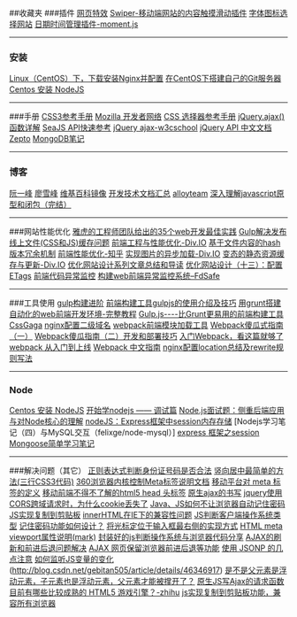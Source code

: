 ##收藏夹
###插件
[网页特效](http://www.5iweb.com.cn/)
[Swiper-移动端网站的内容触摸滑动插件](http://www.swiper.com.cn/)
[字体图标选择网站](http://fontello.com/)
[日期时间管理插件-moment.js](http://momentjs.com/)
***
### 安装
[Linux（CentOS）下，下载安装Nginx并配置](http://blog.csdn.net/gaojinshan/article/details/37603157)
[在CentOS下搭建自己的Git服务器](http://blog.csdn.net/wave_1102/article/details/47779401)
[Centos 安装 NodeJS](http://www.cnblogs.com/hamy/p/3632574.html)
****

###手册
[CSS3参考手册](http://www.css88.com/book/css/)
[Mozilla 开发者网络](https://developer.mozilla.org/zh-CN/)
[CSS 选择器参考手册](http://www.w3school.com.cn/cssref/css_selectors.asp)
[jQuery.ajax() 函数详解](http://www.365mini.com/page/jquery_ajax.htm)
[SeaJS API快速参考](https://github.com/seajs/seajs/issues/266)
[jQuery ajax-w3cschool](http://www.w3school.com.cn/jquery/ajax_ajax.asp)
[jQuery API 中文文档](http://www.jquery123.com/)
[Zepto](http://www.wenshuai.cn/Manual/Zepto/)
[MongoDB笔记](http://www.cnblogs.com/huangxincheng/category/355399.html)
***

### 博客
[阮一峰](http://ruanyifeng.com/)
[廖雪峰](http://www.liaoxuefeng.com/)
[维基百科镜像](https://wc.yooooo.us/)
[开发技术文档汇总](http://www.cnblogs.com/pigtail/p/3467188.html)
[alloyteam](http://www.alloyteam.com/)
[深入理解javascript原型和闭包（完结）](http://www.cnblogs.com/wangfupeng1988/p/3977924.html)
****

###网站性能优化
[雅虎的工程师团队给出的35个web开发最佳实践](http://www.cnblogs.com/laihuayan/archive/2013/05/29/3105668.html)
[Gulp解决发布线上文件(CSS和JS)缓存问题](http://www.w2bc.com/Article/83942)
[前端工程与性能优化-Div.IO](http://div.io/topic/371)
[基于文件内容的hash版本冗余机制](http://blog.sina.com.cn/s/blog_12b1464290102wgc0.html)
[前端性能优化-知乎](https://www.zhihu.com/question/33032042/answer/95948831)
[实现图片的异步加载-Div.IO](http://div.io/topic/1769)
[变态的静态资源缓存与更新-Div.IO](http://div.io/topic/745)
[优化网站设计系列文章总结和导读](http://www.cnblogs.com/chenxizhang/archive/2013/05/20/3088196.html)
[优化网站设计（十三）：配置ETags](http://www.cnblogs.com/chenxizhang/archive/2013/05/11/3072898.html)
[前端代码异常监控](http://rapheal.sinaapp.com/2014/11/06/javascript-error-monitor/)
[构建web前端异常监控系统–FdSafe](http://www.aliued.cn/2012/10/27/%E6%9E%84%E5%BB%BAweb%E5%89%8D%E7%AB%AF%E5%BC%82%E5%B8%B8%E7%9B%91%E6%8E%A7%E7%B3%BB%E7%BB%9F-fdsafe.html)

***
###工具使用
[gulp构建进阶](http://sentsin.com/web/861.html)
[前端构建工具gulpjs的使用介绍及技巧](http://www.cnblogs.com/2050/p/4198792.html)
[用grunt搭建自动化的web前端开发环境-完整教程](http://blog.csdn.net/wangfupeng1988/article/details/46418203/)
[Gulp.js----比Grunt更易用的前端构建工具](http://www.cnblogs.com/tugenhua0707/p/4069769.html)
[CssGaga](http://www.99css.com/cssgaga/)
[nginx配置二级域名](http://zhangruojun.com/nginx-peizhi-erjiyuming/)
[webpack前端模块加载工具](http://www.tuicool.com/articles/2qiE7jN)
[Webpack傻瓜式指南（一）](https://zhuanlan.zhihu.com/p/20367175)
[Webpack傻瓜指南（二）开发和部署技巧](https://zhuanlan.zhihu.com/p/20397902?refer=FrontendMagazine)
[入门Webpack，看这篇就够了](http://www.jianshu.com/p/42e11515c10f#)
[webpack 从入门到上线](https://segmentfault.com/a/1190000006649986?utm_source=tuicool&utm_medium=referral)
[Webpack 中文指南](http://webpackdoc.com/)
[nginx配置location总结及rewrite规则写法](https://segmentfault.com/a/1190000002797606)
***
### Node
[Centos 安装 NodeJS](http://www.cnblogs.com/hamy/p/3632574.html)
[开始学nodejs —— 调试篇](http://www.tuicool.com/articles/Fzyaa2)
[Node.js面试题：侧重后端应用与对Node核心的理解](http://ourjs.com/detail/574f818d88feaf2d031d2515)
[nodeJS：Express框架中session内存存储](https://segmentfault.com/a/1190000004224029)
[Nodejs学习笔记（四）与MySQL交互（felixge/node-mysql）]
[express 框架之session](http://www.cnblogs.com/chenchenluo/p/4197181.html)
[Mongoose简单学习笔记](https://my.oschina.net/calvinchen/blog/135393)
***
###解决问题（其它）
[正则表达式判断身份证号码是否合法](http://www.jb51.net/article/72189.htm)
[竖向居中最简单的方法(三行CSS3代码)](http://www.webhek.com/translatey-vertical-align/)
[360浏览器内核控制Meta标签说明文档](http://se.360.cn/v6/help/meta.html)
[移动平台对 meta 标签的定义](http://www.cssue.com/xhtml-css/html5-css3/mobile-meta.html)
[移动前端不得不了解的html5 head 头标签](http://www.css88.com/archives/5480/comment-page-1)
[原生ajax的书写](http://sjpsega.iteye.com/blog/1729350)
[jquery使用CORS跨域请求时，为什么cookie丢失了](https://segmentfault.com/q/1010000004509223)
[Java、JS如何不让浏览器自动记住密码](http://jingyan.baidu.com/article/bad08e1e9a8aef09c851218f.html)
[JS实现复制到剪贴板](http://blog.csdn.net/sugang_ximi/article/details/39551527)
[innerHTML在IE下的兼容性问题](http://www.jackyrao.com/archives/62?ckattempt=1)
[JS判断客户端操作系统类型](http://camnpr.com/archives/js-judge-device-and-os.html)
[记住密码功能如何设计？](https://www.zhihu.com/question/20218136)
[将光标定位于输入框最右侧的实现方式](http://www.cnblogs.com/snandy/p/4112488.html)
[HTML meta viewport属性说明(mark)](http://www.cnblogs.com/pigtail/archive/2013/03/15/2961631.html)
[封装好的js判断操作系统与浏览器代码分享](http://www.jb51.net/article/59674.htm)
[AJAX的刷新和前进后退问题解决](http://blog.csdn.net/resigshy/article/details/8046595)
[AJAX 网页保留浏览器前进后退等功能](http://www.jb51.net/article/26252.htm)
[使用 JSONP 的几点注意](http://www.cnblogs.com/trance/archive/2012/10/22/2733950.html)
[如何监听JS变量的变化](http://blog.daraw.cn/2016/08/17/how-to-monitor-changes-of-js-variable/)
(http://blog.csdn.net/gebitan505/article/details/46346917)
[是不是父元素是浮动元素，子元素也是浮动元素，父元素才能被撑开了？](http://zhidao.baidu.com/link?url=fA5A2yOv9SFZ7bmk1NKcRqWS9vYJA9kU18ycKrQBiBiJPkJZe439pWW5ehEN7O7FOs9rVBAv16h6nz1V0Yz5-a)
[原生JS写Ajax的请求函数](http://caibaojian.com/ajax-jsonp.html)
[目前有哪些比较成熟的 HTML5 游戏引擎？-zhihu](https://www.zhihu.com/question/20079322)
[js实现复制到剪贴板功能，兼容所有浏览器](http://www.cnblogs.com/PeunZhang/p/3324727.html)